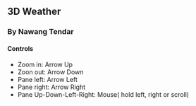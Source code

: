 ## 3D Weather 

### By Nawang Tendar

#### Controls
* Zoom in: Arrow Up
* Zoon out: Arrow Down
* Pane left: Arrow Left
* Pane right: Arrow Right
* Pane Up-Down-Left-Right: Mouse( hold left, right or scroll)